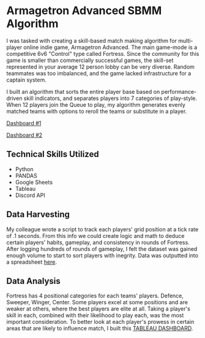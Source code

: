 # Armagetron Advanced SBMM Algorithm
I was tasked with creating a skill-based match making algorithm for multi-player online indie game, Armagetron Advanced. The main game-mode is a competitive 6v6 "Control" type called Fortress. Since the community for this game is smaller than commercially successful games, the skill-set represented in your average 12 person lobby can be very diverse. Random teammates was too imbalanced, and the game lacked infrastructure for a captain system. 

I built an algorithm that sorts the entire player base based on performance-driven skill indicators, and separates players into 7 categories of play-style. When 12 players join the Queue to play, my algorithm generates evenly matched teams with options to reroll the teams or substitute in a player. 

[Dashboard #1](https://public.tableau.com/app/profile/andrew.g.edwards/viz/FortStats/CTRATKS)

[Dashboard #2](https://public.tableau.com/app/profile/andrew.g.edwards/viz/FortTierControlPanel/Dashboard1)

## Technical Skills Utilized
- Python
- PANDAS
- Google Sheets
- Tableau
- Discord API

## Data Harvesting
My colleague wrote a script to track each players' grid position at a tick rate of .1 seconds. From this info we could create logic and math to deduce certain players' habits, gameplay, and consistency in rounds of Fortress. After logging hundreds of rounds of gameplay, I felt the dataset was gained enough volume to start to sort players with inegrity. Data was outputted into a spreadsheet [here](https://docs.google.com/spreadsheets/d/16bRczYQ67d-naU9cHHas0htSFBct_ruu4xmcdI88Q28/edit#gid=2025326523).

## Data Analysis
Fortress has 4 positional categories for each teams' players. Defence, Sweeper, Winger, Center. Some players excel at some positions and are weaker at others, where the best players are elite at all. Taking a player's skill in each, combined with their likelihood to play each, was the most important consideration. To better look at each player's prowess in certain areas that are likely to influence match, I built this [TABLEAU DASHBOARD](https://public.tableau.com/app/profile/andrew.g.edwards/viz/FortStats/CTRATKS).
